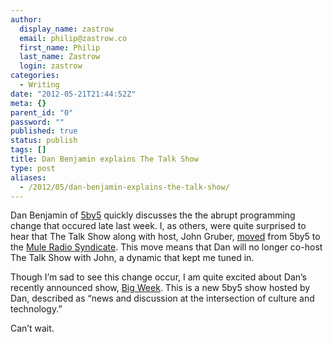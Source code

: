 ```yaml
---
author:
  display_name: zastrow
  email: philip@zastrow.co
  first_name: Philip
  last_name: Zastrow
  login: zastrow
categories:
  - Writing
date: "2012-05-21T21:44:52Z"
meta: {}
parent_id: "0"
password: ""
published: true
status: publish
tags: []
title: Dan Benjamin explains The Talk Show
type: post
aliases:
  - /2012/05/dan-benjamin-explains-the-talk-show/
---
```

<p>Dan Benjamin of <a href="http://www.5by5.tv">5by5</a> quickly discusses the the abrupt programming change that occured late last week. I, as others, were quite surprised to hear that The Talk Show along with host, John Gruber, <a href="http://daringfireball.net/linked/2012/05/18/the-talk-show">moved</a> from 5by5 to the <a href="http://muleradio.net/thetalkshow/">Mule Radio Syndicate</a>. This move means that Dan will no longer co-host The Talk Show with John, a dynamic that kept me tuned in.</p>
<p>Though I’m sad to see this change occur, I am quite excited about Dan’s recently announced show, <a href="http://5by5.tv/bigweek">Big Week</a>. This is a new 5by5 show hosted by Dan, described as “news and discussion at the intersection of culture and technology.”</p>
<p>Can’t wait.</p>
